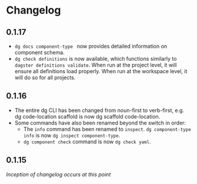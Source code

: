 # Changelog

## 0.1.17

- `dg docs component-type ` now provides detailed information on component schema.
- `dg check definitions` is now available, which functions similarly to `dagster definitions validate`. When run at the project level, it will ensure all definitions load properly. When run at the workspace level, it will do so for all projects.

## 0.1.16

- The entire dg CLI has been changed from noun-first to verb-first, e.g. dg code-location scaffold is now dg scaffold code-location.
- Some commands have also been renamed beyond the switch in order:
  - The `info` command has been renamed to `inspect`. `dg component-type info` is now `dg inspect component-type`.
  - `dg component check` command is now `dg check yaml`.

## 0.1.15

_Inception of changelog occurs at this point_
